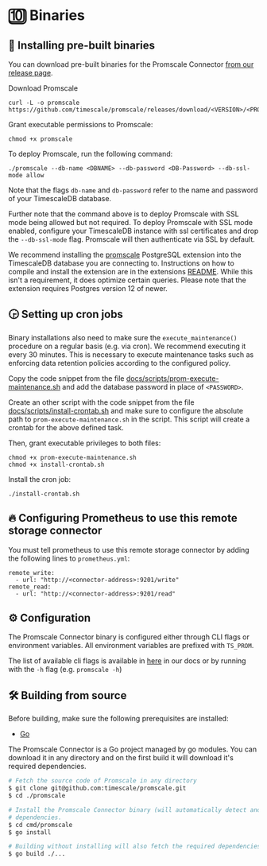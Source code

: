 # 🔟 Binaries

## 🔧 Installing pre-built binaries

You can download pre-built binaries for the Promscale
Connector [from our release page](https://github.com/timescale/promscale/releases).

Download Promscale

```
curl -L -o promscale https://github.com/timescale/promscale/releases/download/<VERSION>/<PROMSCALE_DISTRIBUTION>
```

Grant executable permissions to Promscale:

```
chmod +x promscale
```

To deploy Promscale, run the following command:
```
./promscale --db-name <DBNAME> --db-password <DB-Password> --db-ssl-mode allow
```
Note that the flags `db-name` and `db-password` refer to the name and password of your TimescaleDB database.

Further note that the command above is to deploy Promscale with SSL mode being allowed but not required. To deploy Promscale with SSL mode enabled, configure your TimescaleDB instance with ssl certificates and drop the `--db-ssl-mode` flag.  Promscale will then authenticate via SSL by default.

We recommend installing the [promscale](https://github.com/timescale/promscale_extension/releases)
PostgreSQL extension into the TimescaleDB database you are connecting to.
Instructions on how to compile and install the extension are in the
extensions [README](https://github.com/timescale/promscale_extension/blob/master/Readme.md). While this isn't a requirement, it
does optimize certain queries.
Please note that the extension requires Postgres version 12 of newer.

## 🕞 Setting up cron jobs

Binary installations also need to make sure the `execute_maintenance()`
procedure on a regular basis (e.g. via cron). We recommend executing it every
30 minutes. This is necessary to execute maintenance tasks such as enforcing
data retention policies according to the configured policy.

Copy the code snippet from the file [docs/scripts/prom-execute-maintenance.sh](/docs/scripts/prom-execute-maintenance.sh) and add the database password in place of `<PASSWORD>`.

Create an other script with the code snippet from the file [docs/scripts/install-crontab.sh](/docs/scripts/install-crontab.sh) and make sure to configure the absolute path to `prom-execute-maintenance.sh` in the script. This script will create a crontab for the above defined task.

Then, grant executable privileges to both files:

```
chmod +x prom-execute-maintenance.sh
chmod +x install-crontab.sh
```

Install the cron job:

```
./install-crontab.sh
```

## 🔥 Configuring Prometheus to use this remote storage connector

You must tell prometheus to use this remote storage connector by adding
the following lines to `prometheus.yml`:
```
remote_write:
  - url: "http://<connector-address>:9201/write"
remote_read:
  - url: "http://<connector-address>:9201/read"
```

## ⚙️ Configuration

The Promscale Connector binary is configured either through
CLI flags or environment variables. All environment variables are
prefixed with `TS_PROM`.


The list of available cli flags is available in [here](/docs/cli.md) in
our docs or by running with the `-h` flag (e.g. `promscale -h`)

## 🛠 Building from source

Before building, make sure the following prerequisites are installed:

* [Go](https://golang.org/dl/)

The Promscale Connector is a Go project managed by go
modules. You can download it in
any directory and on the first build it will download it's required
dependencies.

```bash
# Fetch the source code of Promscale in any directory
$ git clone git@github.com:timescale/promscale.git
$ cd ./promscale

# Install the Promscale Connector binary (will automatically detect and download)
# dependencies.
$ cd cmd/promscale
$ go install

# Building without installing will also fetch the required dependencies
$ go build ./...
```
